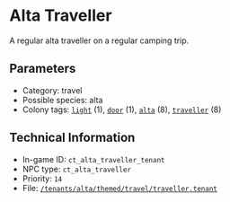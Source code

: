 # Alta Traveller

A regular alta traveller on a regular camping trip.

## Parameters

- Category: travel
- Possible species: alta
- Colony tags: [`light`](https://ceterai.github.io/MyEnternia/Wiki/Tags/Light) (1), [`door`](https://ceterai.github.io/MyEnternia/Wiki/Tags/Door) (1), [`alta`](https://ceterai.github.io/MyEnternia/Wiki/Tags/Alta) (8), [`traveller`](https://ceterai.github.io/MyEnternia/Wiki/Tags/Traveller) (8)

## Technical Information

- In-game ID: `ct_alta_traveller_tenant`
- NPC type: `ct_alta_traveller`
- Priority: `14`
- File: [`/tenants/alta/themed/travel/traveller.tenant`](https://github.com/Ceterai/Enternia/blob/main/tenants/alta/themed/travel/traveller.tenant)
